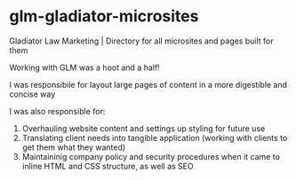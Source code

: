 # glm-gladiator-microsites
Gladiator Law Marketing | Directory for all microsites and pages built for them

Working with GLM was a hoot and a half!

I was responsibile for layout large pages of content in a more digestible and concise way

I was also responsible for:
1. Overhauling website content and settings up styling for future use
2. Translating client needs into tangible application (working with clients to get them what they wanted)
3. Maintaininig company policy and security procedures when it came to inline HTML and CSS structure, as well as SEO
